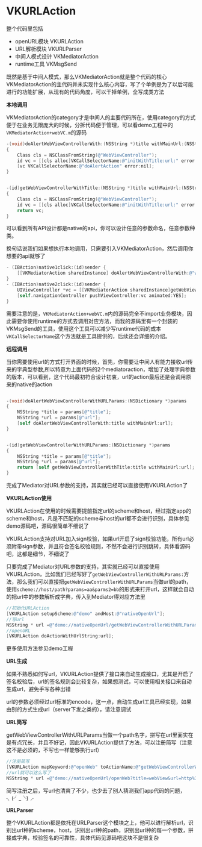 # VKURLAction

整个代码里包括

- openURL模块 VKURLAction
- URL解析模块 VKURLParser
- 中间人模式设计 VKMediatorAction
- runtime工具 VKMsgSend


既然是基于中间人模式，那么VKMediatorAction就是整个代码的核心
VKMediatorAction的主代码并未实现什么核心内容，写了个单例是为了以后可能进行的功能扩展，从现有的代码角度，可以干掉单例，全写成类方法


__本地调用__

VKMediatorAction的category才是中间人的主要代码所在，使用category的方式便于在业务无限庞大的时候，分拆代码便于管理，可以看demo工程中的`VKMediatorAction+webVC.m`的源码

```objectivec
-(void)doAlertWebViewControllerWith:(NSString *)title withMainUrl:(NSString *)url
{
    Class cls = NSClassFromString(@"WebViewController");
    id vc = [[cls alloc]VKCallSelectorName:@"initWithTitle:url:" error:nil,title,url];
    [vc VKCallSelectorName:@"doAlertAction" error:nil];
}


-(id)getWebViewControllerWithTitle:(NSString *)title withMainUrl:(NSString *)url
{
    Class cls = NSClassFromString(@"WebViewController");
    id vc = [[cls alloc]VKCallSelectorName:@"initWithTitle:url:" error:nil,title,url];
    return vc;
}

```


可以看到所有API设计都是native的api，你可以设计任意的参数命名，任意参数种类。

换句话说我们如果想执行本地调用，只需要引入VKMediatorAction，然后调用你想要的api就够了

```objectivec
- (IBAction)native1click:(id)sender {
    [[VKMediatorAction sharedInstance] doAlertWebViewControllerWith:@"webview" withMainUrl:@"http://awhisper.github.io"];
}
- (IBAction)native2click:(id)sender {
    UIViewController *vc = [[VKMediatorAction sharedInstance]getWebViewControllerWithTitle:@"webview" withMainUrl:@"http://awhisper.github.io"];
    [self.navigationController pushViewController:vc animated:YES];
}
```

需要注意的是，`VKMediatorAction+webVC.m`内的源码完全不import业务模块，因此需要你使用runtime的方式去调用对应方法，而我的源码里有一个封装的VKMsgSend的工具，使用这个工具可以减少写runtime代码的成本`VKCallSelectorName`这个方法就是工具提供的，后续还会详细的介绍。

__远程调用__

当你需要使用url的方式打开界面的时候，首先，你需要让中间人有能力接收url传来的字典型参数,所以特意为上面代码的2个mediatoraction，增加了处理字典参数的版本，可以看到，这个代码最初符合设计初衷，url的action最后还是会调用原来的native的action

```objectivec

-(void)doAlertWebViewControllerWithURLParams:(NSDictionary *)params
{
    NSString *title = params[@"title"];
    NSString *url = params[@"url"];
    [self doAlertWebViewControllerWith:title withMainUrl:url];
}


-(id)getWebViewControllerWithURLParams:(NSDictionary *)params
{
    NSString *title = params[@"title"];
    NSString *url = params[@"url"];
    return [self getWebViewControllerWithTitle:title withMainUrl:url];
}

```
完成了Mediator对URL参数的支持，其实就已经可以直接使用VKURLAction了

__VKURLAction使用__

VKURLAction在使用的时候需要提前指定url的scheme和host，经过指定app的scheme和host，凡是不匹配的scheme与host的url都不会进行识别，具体参见demo源码吧，源码很简单不细说了


VKURLAction支持对URL加入sign校验，如果url开启了sign校验功能，所有url必须附带sign参数，并且符合签名校验规则，不然不会进行识别跳转，具体看源码吧，这都是细节，不细说了

只要完成了Mediator对URL参数的支持，其实就已经可以直接使用VKURLAction，比如我们已经写好了`getWebViewControllerWithURLParams:`方法，那么我们可以直接把`getWebViewControllerWithURLParams`当做url的path，使用`scheme://host/path?params=aa&parms2=bb`的形式来打开url，这样就会自动的把url中的参数解析成字典，传入到Mediator得对应方法里

```objectivec
//初始化URLAction
[VKURLAction setupScheme:@"demo" andHost:@"nativeOpenUrl"];
//写url
NSString * url =@"demo://nativeOpenUrl/getWebViewControllerWithURLParams?title=webView&url=http%3A%2F%2Fawhisper.github.io";
//openURL
[VKURLAction doActionWithUrlString:url];
```

更多使用方法参见demo工程

__URL生成__

如果不熟悉如何写url，VKURLAction提供了接口来自动生成接口，尤其是开启了签名校验后，url的签名规则会比较复杂，如果想测试，可以使用相关接口来自动生成url，避免手写各种出错

url的参数必须经过url标准的encode，这一点，自动生成url工具已经实现，如果由别的方式生成url（server下发之类的），请注意调试

__URL简写__

getWebViewControllerWithURLParams当做一个path名字，拼写在url里面实在是有点冗长，并且不好记，因此VKURLAction提供了方法，可以注册简写（注意这不是必须的，不写也一样能够执行url）

```objectivec
//注册简写
[VKURLAction mapKeyword:@"openWeb" toActionName:@"getWebViewControllerWithURLParams"];
//url就可以这么写了
NSString * url =@"demo://nativeOpenUrl/openWeb?title=webView&url=http%3A%2F%2Fawhisper.github.io";

```

简写注册之后，写url也清爽了不少，也少去了别人猜测我们app代码的问题，╮(╯_╰)╭


__URLParser__

整个VKURLAction都是依托在URLParser这个模块之上，他可以进行解析url，识别出url种的scheme，host，识别出url种的path，识别出url种的每一个参数，拼接成字典，校验签名的可靠性，具体代码见源码吧这块不是很复杂
